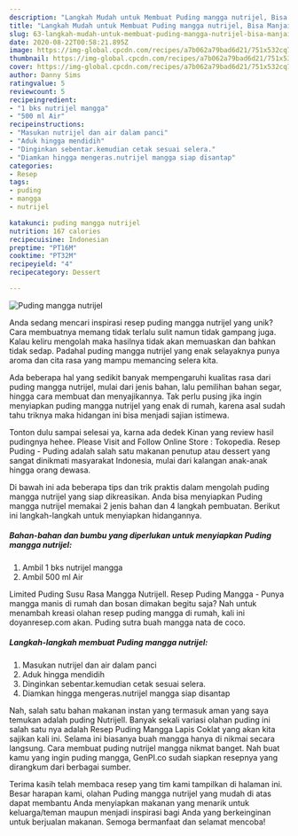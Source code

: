 ```yaml
---
description: "Langkah Mudah untuk Membuat Puding mangga nutrijel, Bisa Manjain Lidah"
title: "Langkah Mudah untuk Membuat Puding mangga nutrijel, Bisa Manjain Lidah"
slug: 63-langkah-mudah-untuk-membuat-puding-mangga-nutrijel-bisa-manjain-lidah
date: 2020-08-22T00:58:21.895Z
image: https://img-global.cpcdn.com/recipes/a7b062a79bad6d21/751x532cq70/puding-mangga-nutrijel-foto-resep-utama.jpg
thumbnail: https://img-global.cpcdn.com/recipes/a7b062a79bad6d21/751x532cq70/puding-mangga-nutrijel-foto-resep-utama.jpg
cover: https://img-global.cpcdn.com/recipes/a7b062a79bad6d21/751x532cq70/puding-mangga-nutrijel-foto-resep-utama.jpg
author: Danny Sims
ratingvalue: 5
reviewcount: 5
recipeingredient:
- "1 bks nutrijel mangga"
- "500 ml Air"
recipeinstructions:
- "Masukan nutrijel dan air dalam panci"
- "Aduk hingga mendidih"
- "Dinginkan sebentar.kemudian cetak sesuai selera."
- "Diamkan hingga mengeras.nutrijel mangga siap disantap"
categories:
- Resep
tags:
- puding
- mangga
- nutrijel

katakunci: puding mangga nutrijel 
nutrition: 167 calories
recipecuisine: Indonesian
preptime: "PT16M"
cooktime: "PT32M"
recipeyield: "4"
recipecategory: Dessert

---
```



![Puding mangga nutrijel](https://img-global.cpcdn.com/recipes/a7b062a79bad6d21/751x532cq70/puding-mangga-nutrijel-foto-resep-utama.jpg)

Anda sedang mencari inspirasi resep puding mangga nutrijel yang unik? Cara membuatnya memang tidak terlalu sulit namun tidak gampang juga. Kalau keliru mengolah maka hasilnya tidak akan memuaskan dan bahkan tidak sedap. Padahal puding mangga nutrijel yang enak selayaknya punya aroma dan cita rasa yang mampu memancing selera kita.

Ada beberapa hal yang sedikit banyak mempengaruhi kualitas rasa dari puding mangga nutrijel, mulai dari jenis bahan, lalu pemilihan bahan segar, hingga cara membuat dan menyajikannya. Tak perlu pusing jika ingin menyiapkan puding mangga nutrijel yang enak di rumah, karena asal sudah tahu triknya maka hidangan ini bisa menjadi sajian istimewa.

Tonton dulu sampai selesai ya, karna ada dedek Kinan yang review hasil pudingnya hehee. Please Visit and Follow Online Store : Tokopedia. Resep Puding - Puding adalah salah satu makanan penutup atau dessert yang sangat dinikmati masyarakat Indonesia, mulai dari kalangan anak-anak hingga orang dewasa.


Di bawah ini ada beberapa tips dan trik praktis dalam mengolah puding mangga nutrijel yang siap dikreasikan. Anda bisa menyiapkan Puding mangga nutrijel memakai 2 jenis bahan dan 4 langkah pembuatan. Berikut ini langkah-langkah untuk menyiapkan hidangannya.

<!--inarticleads1-->

##### Bahan-bahan dan bumbu yang diperlukan untuk menyiapkan Puding mangga nutrijel:

1. Ambil 1 bks nutrijel mangga
1. Ambil 500 ml Air


Limited Puding Susu Rasa Mangga Nutrijell. Resep Puding Mangga - Punya mangga manis di rumah dan bosan dimakan begitu saja? Nah untuk menambah kreasi olahan resep puding mangga di rumah, kali ini doyanresep.com akan. Puding sutra buah mangga nata de coco. 

<!--inarticleads2-->

##### Langkah-langkah membuat Puding mangga nutrijel:

1. Masukan nutrijel dan air dalam panci
1. Aduk hingga mendidih
1. Dinginkan sebentar.kemudian cetak sesuai selera.
1. Diamkan hingga mengeras.nutrijel mangga siap disantap


Nah, salah satu bahan makanan instan yang termasuk aman yang saya temukan adalah puding Nutrijell. Banyak sekali variasi olahan puding ini salah satu nya adalah Resep Puding Mangga Lapis Coklat yang akan kita sajikan kali ini. Selama ini biasanya buah mangga hanya di nikmai secara langsung. Cara membuat puding nutrijel mangga nikmat banget. Nah buat kamu yang ingin puding mangga, GenPI.co sudah siapkan resepnya yang dirangkum dari berbagai sumber. 

Terima kasih telah membaca resep yang tim kami tampilkan di halaman ini. Besar harapan kami, olahan Puding mangga nutrijel yang mudah di atas dapat membantu Anda menyiapkan makanan yang menarik untuk keluarga/teman maupun menjadi inspirasi bagi Anda yang berkeinginan untuk berjualan makanan. Semoga bermanfaat dan selamat mencoba!
